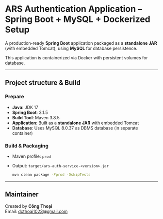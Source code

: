 # ARS Authentication Application – Spring Boot + MySQL + Dockerized Setup

A production-ready **Spring Boot** application packaged as a **standalone JAR** (with embedded Tomcat), 
using **MySQL** for database persistence.

This application is containerized via Docker with persistent volumes for database.

---

## Project structure & Build

### Prepare
- **Java**: JDK 17
- **Spring Boot**: 3.1.5
- **Build Tool**: Maven 3.8.5
- **Application**: Built as a **standalone JAR** with embedded Tomcat
- **Database**: Uses MySQL 8.0.37 as DBMS database (in separate container)

### Build & Packaging
- Maven profile: `prod`
- Output: `target/ars-auth-service-<version>.jar`

    ```bash
    mvn clean package -Pprod -DskipTests
    ```

---


## Maintainer
Created by **Công Thoại**  
Email: [dcthoai1023@gmail.com](mailto:dcthoai1023@gmail.com)
